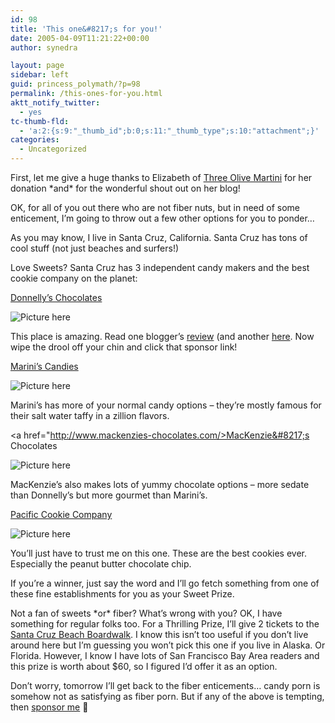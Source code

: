 ```yaml
---
id: 98
title: 'This one&#8217;s for you!'
date: 2005-04-09T11:21:22+00:00
author: synedra

layout: page
sidebar: left
guid: princess_polymath/?p=98
permalink: /this-ones-for-you.html
aktt_notify_twitter:
  - yes
tc-thumb-fld:
  - 'a:2:{s:9:"_thumb_id";b:0;s:11:"_thumb_type";s:10:"attachment";}'
categories:
  - Uncategorized
---
```

First, let me give a huge thanks to Elizabeth of [Three Olive Martini](http://threeolivemartini.blogspot.com/) for her donation \*and\* for the wonderful shout out on her blog!
  
OK, for all of you out there who are not fiber nuts, but in need of some enticement, I&#8217;m going to throw out a few other options for you to ponder&#8230;
  
As you may know, I live in Santa Cruz, California. Santa Cruz has tons of cool stuff (not just beaches and surfers!)
  
Love Sweets? Santa Cruz has 3 independent candy makers and the best cookie company on the planet:
  
[Donnelly&#8217;s Chocolates](http://www.donnellychocolates.com)
  
![Picture here](http://www.perlgoddess.com/blog/images/donnelly.jpg)
  
This place is amazing. Read one blogger&#8217;s [review](http://bccy.blogspot.com/2002/05/once-long-ago-i-got-my-hands-on-single.html) (and another [here](http://www.metroactive.com/papers/cruz/05.26.04/dining-0422.html). Now wipe the drool off your chin and click that sponsor link!
  
[Marini&#8217;s Candies](http://www.mariniscandies.com/)
  
![Picture here](http://www.perlgoddess.com/blog/images/marinis.gif)
  
Marini&#8217;s has more of your normal candy options &#8211; they&#8217;re mostly famous for their salt water taffy in a zillion flavors.
  
<a href="http://www.mackenzies-chocolates.com/>MacKenzie&#8217;s Chocolates</a>
  
![Picture here](http://www.perlgoddess.com/blog/images/mac_choc.jpg)
  
MacKenzie&#8217;s also makes lots of yummy chocolate options &#8211; more sedate than Donnelly&#8217;s but more gourmet than Marini&#8217;s.
  
[Pacific Cookie Company](http://www.pacificcookie.com/)
  
![Picture here](http://www.perlgoddess.com/blog/images/dozen.jpg)
  
You&#8217;ll just have to trust me on this one. These are the best cookies ever. Especially the peanut butter chocolate chip.
  
If you&#8217;re a winner, just say the word and I&#8217;ll go fetch something from one of these fine establishments for you as your Sweet Prize.
  
Not a fan of sweets \*or\* fiber? What&#8217;s wrong with you? OK, I have something for regular folks too. For a Thrilling Prize, I&#8217;ll give 2 tickets to the [Santa Cruz Beach Boardwalk](http://www.beachboardwalk.com/). I know this isn&#8217;t too useful if you don&#8217;t live around here but I&#8217;m guessing you won&#8217;t pick this one if you live in Alaska. Or Florida. However, I know I have lots of San Francisco Bay Area readers and this prize is worth about $60, so I figured I&#8217;d offer it as an option.
  
Don&#8217;t worry, tomorrow I&#8217;ll get back to the fiber enticements&#8230; candy porn is somehow not as satisfying as fiber porn. But if any of the above is tempting, then [sponsor me](https://www.revlonrunwalk.com/la/secure/myWebPage.cfm?pID=232938) 🙂